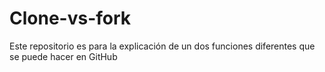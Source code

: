 # Clone-vs-fork
Este repositorio es para la explicación de un dos funciones diferentes que se puede hacer en GitHub
